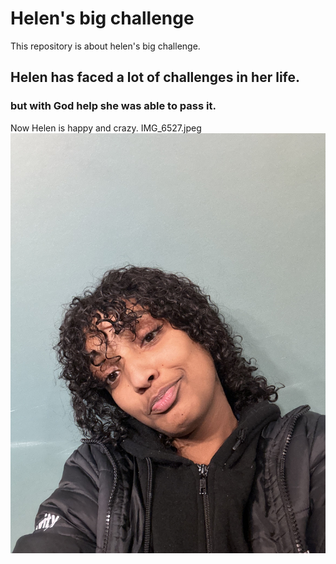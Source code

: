 # Helen's big challenge
This repository is about helen's big challenge.

## Helen has faced a lot of challenges in her life.

### but with God help she was able to pass it.

Now Helen is happy and crazy.
IMG_6527.jpeg
![alt text](IMG_6527.jpeg)
